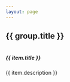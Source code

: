 ```yaml
---
layout: page
---
```


<script setup>
    import { ref } from 'vue';
    import data from './data.json'

    const list = ref([])

    const groupData = Object.groupBy(data, ({ group }) => group)

    for (let key in groupData) {
        const item = { title: key, list: groupData[key] }
        list.value.push(item)
    }

    const onClick = (item) => {
        window.open(item.link)
    }
</script>

<div class="portal">
<div class="main-content">
    <div class="group-content">
      <div class="group-item" v-for="group in list" :key="group.title">
        <h2 class="group-title">{{ group.title }}</h2>
        <div class="list-content">
          <div class="list-item" v-for="(item, i) in group.list" :key="i" @click="onClick(item)">
              <div class="item-title-content">
                <img class="item-icon" :src="item.icon" alt="" srcset="" />
                <h5 class="item-title">{{ item.title }}</h5>
              </div>
              <p class="item-desc">{{ item.description }}</p>
          </div>
        </div>
      </div>
    </div>
  </div>
</div>

<style module>


</style>